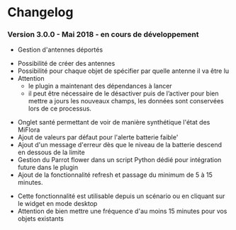# Changelog

### Version 3.0.0 - Mai 2018 - en cours de développement
* Gestion d'antennes déportés
 - Possibilité de créer des antennes
 - Possibilité pour chaque objet de spécifier par quelle antenne il va être lu
 - Attention 
   - le plugin a maintenant des dépendances à lancer
   - il peut être nécessaire de le désactiver puis de l’activer pour bien mettre a jours les nouveaux champs, les données sont conservées lors de ce processus.
* Onglet santé permettant de voir de manière synthétique l'état des MiFlora
* Ajout de valeurs par défaut pour l'alerte batterie faible'
* Ajout d'un message d'erreur dès que le niveau de la batterie descend en dessous de la limite
* Gestion du Parrot flower dans un script Python dédié pour intégration future dans le plugin
* Ajout de la fonctionnalité refresh et passage du minimum de 5 à 15 minutes.
 - Cette fonctionnalité est utilisable depuis un scénario ou en cliquant sur le widget en mode desktop
 - Attention de bien mettre une fréquence d'au moins 15 minutes pour vos objets existants
